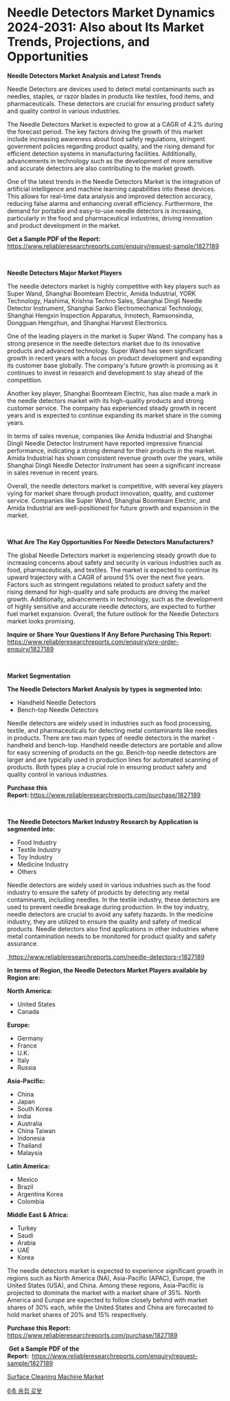 <p><h1>Needle Detectors Market Dynamics 2024-2031: Also about Its Market Trends, Projections, and Opportunities</h1></p><p><strong>Needle Detectors Market Analysis and Latest Trends</strong></p>
<p><p>Needle Detectors are devices used to detect metal contaminants such as needles, staples, or razor blades in products like textiles, food items, and pharmaceuticals. These detectors are crucial for ensuring product safety and quality control in various industries.</p><p>The Needle Detectors Market is expected to grow at a CAGR of 4.2% during the forecast period. The key factors driving the growth of this market include increasing awareness about food safety regulations, stringent government policies regarding product quality, and the rising demand for efficient detection systems in manufacturing facilities. Additionally, advancements in technology such as the development of more sensitive and accurate detectors are also contributing to the market growth.</p><p>One of the latest trends in the Needle Detectors Market is the integration of artificial intelligence and machine learning capabilities into these devices. This allows for real-time data analysis and improved detection accuracy, reducing false alarms and enhancing overall efficiency. Furthermore, the demand for portable and easy-to-use needle detectors is increasing, particularly in the food and pharmaceutical industries, driving innovation and product development in the market.</p></p>
<p><strong>Get a Sample PDF of the Report:&nbsp;</strong> <a href="https://www.reliableresearchreports.com/enquiry/request-sample/1827189">https://www.reliableresearchreports.com/enquiry/request-sample/1827189</a></p>
<p>&nbsp;</p>
<p><strong>Needle Detectors Major Market Players</strong></p>
<p><p>The needle detectors market is highly competitive with key players such as Super Wand, Shanghai Boomteam Electric, Amida Industrial, YORK Technology, Hashima, Krishna Techno Sales, Shanghai Dingli Needle Detector Instrument, Shanghai Sanko Electromechanical Technology, Shanghai Hengxin Inspection Apparatus, Innotech, Ramsonsindia, Dongguan Hengzhun, and Shanghai Harvest Electronics.</p><p>One of the leading players in the market is Super Wand. The company has a strong presence in the needle detectors market due to its innovative products and advanced technology. Super Wand has seen significant growth in recent years with a focus on product development and expanding its customer base globally. The company's future growth is promising as it continues to invest in research and development to stay ahead of the competition.</p><p>Another key player, Shanghai Boomteam Electric, has also made a mark in the needle detectors market with its high-quality products and strong customer service. The company has experienced steady growth in recent years and is expected to continue expanding its market share in the coming years.</p><p>In terms of sales revenue, companies like Amida Industrial and Shanghai Dingli Needle Detector Instrument have reported impressive financial performance, indicating a strong demand for their products in the market. Amida Industrial has shown consistent revenue growth over the years, while Shanghai Dingli Needle Detector Instrument has seen a significant increase in sales revenue in recent years.</p><p>Overall, the needle detectors market is competitive, with several key players vying for market share through product innovation, quality, and customer service. Companies like Super Wand, Shanghai Boomteam Electric, and Amida Industrial are well-positioned for future growth and expansion in the market.</p></p>
<p>&nbsp;</p>
<p><strong>What Are The Key Opportunities For Needle Detectors Manufacturers?</strong></p>
<p><p>The global Needle Detectors market is experiencing steady growth due to increasing concerns about safety and security in various industries such as food, pharmaceuticals, and textiles. The market is expected to continue its upward trajectory with a CAGR of around 5% over the next five years. Factors such as stringent regulations related to product safety and the rising demand for high-quality and safe products are driving the market growth. Additionally, advancements in technology, such as the development of highly sensitive and accurate needle detectors, are expected to further fuel market expansion. Overall, the future outlook for the Needle Detectors market looks promising.</p></p>
<p><strong>Inquire or Share Your Questions If Any Before Purchasing This Report:</strong> <a href="https://www.reliableresearchreports.com/enquiry/pre-order-enquiry/1827189">https://www.reliableresearchreports.com/enquiry/pre-order-enquiry/1827189</a></p>
<p>&nbsp;</p>
<p><strong>Market Segmentation</strong></p>
<p><strong>The Needle Detectors Market Analysis by types is segmented into:</strong></p>
<p><ul><li>Handheld Needle Detectors</li><li>Bench-top Needle Detectors</li></ul></p>
<p><p>Needle detectors are widely used in industries such as food processing, textile, and pharmaceuticals for detecting metal contaminants like needles in products. There are two main types of needle detectors in the market - handheld and bench-top. Handheld needle detectors are portable and allow for easy screening of products on the go. Bench-top needle detectors are larger and are typically used in production lines for automated scanning of products. Both types play a crucial role in ensuring product safety and quality control in various industries.</p></p>
<p><strong>Purchase this Report:&nbsp;</strong><a href="https://www.reliableresearchreports.com/purchase/1827189">https://www.reliableresearchreports.com/purchase/1827189</a></p>
<p>&nbsp;</p>
<p><strong>The Needle Detectors Market Industry Research by Application is segmented into:</strong></p>
<p><ul><li>Food Industry</li><li>Textile Industry</li><li>Toy Industry</li><li>Medicine Industry</li><li>Others</li></ul></p>
<p><p>Needle detectors are widely used in various industries such as the food industry to ensure the safety of products by detecting any metal contaminants, including needles. In the textile industry, these detectors are used to prevent needle breakage during production. In the toy industry, needle detectors are crucial to avoid any safety hazards. In the medicine industry, they are utilized to ensure the quality and safety of medical products. Needle detectors also find applications in other industries where metal contamination needs to be monitored for product quality and safety assurance.</p></p>
<p><a href="https://www.reliableresearchreports.com/needle-detectors-r1827189">&nbsp;https://www.reliableresearchreports.com/needle-detectors-r1827189</a></p>
<p><strong>In terms of Region, the Needle Detectors Market Players available by Region are:</strong></p>
<p>
    <p> <strong> North America: </strong>
        <ul>
            <li>United States</li>
            <li>Canada</li>
        </ul>
        </p> 
    <p> <strong> Europe: </strong>
        <ul>
            <li>Germany</li>
            <li>France</li>
            <li>U.K.</li>
            <li>Italy</li>
            <li>Russia</li>
        </ul>
        </p> 
    <p> <strong> Asia-Pacific: </strong>
        <ul>
            <li>China</li>
            <li>Japan</li>
            <li>South Korea</li>
            <li>India</li>
            <li>Australia</li>
            <li>China Taiwan</li>
            <li>Indonesia</li>
            <li>Thailand</li>
            <li>Malaysia</li>
        </ul>
        </p> 
    <p> <strong> Latin America: </strong>
        <ul>
            <li>Mexico</li>
            <li>Brazil</li>
            <li>Argentina Korea</li>
            <li>Colombia</li>
        </ul>
        </p> 
    <p> <strong> Middle East & Africa: </strong>
        <ul>
            <li>Turkey</li>
            <li>Saudi</li>
            <li>Arabia</li>
            <li>UAE</li>
            <li>Korea</li>
        </ul>
    </p>
    </p>
<p><p>The needle detectors market is expected to experience significant growth in regions such as North America (NA), Asia-Pacific (APAC), Europe, the United States (USA), and China. Among these regions, Asia-Pacific is projected to dominate the market with a market share of 35%. North America and Europe are expected to follow closely behind with market shares of 30% each, while the United States and China are forecasted to hold market shares of 20% and 15% respectively.</p></p>
<p><strong>Purchase this Report: </strong><a href="https://www.reliableresearchreports.com/purchase/1827189">https://www.reliableresearchreports.com/purchase/1827189</a></p>
<p>&nbsp;<strong>Get a Sample PDF of the Report:&nbsp;&nbsp;</strong><a href="https://www.reliableresearchreports.com/enquiry/request-sample/1827189">https://www.reliableresearchreports.com/enquiry/request-sample/1827189</a></p>
<p><strong></strong></p>
<p><p><a href="https://github.com/nicholepatriciadoylenwnrjr0/Market-Research-Report-List-3/blob/main/surface-cleaning-machine-market.md">Surface Cleaning Machine Market</a></p><p><a href="https://github.com/emakpiahsopiah/Market-Research-Report-List-1/blob/main/9696437172658.md">6축 용접 로봇</a></p></p>